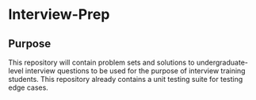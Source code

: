 # Interview-Prep

## Purpose

This repository will contain problem sets and solutions to undergraduate-level interview questions to be used for the purpose of interview training students. This repository already contains a unit testing suite for testing edge cases.